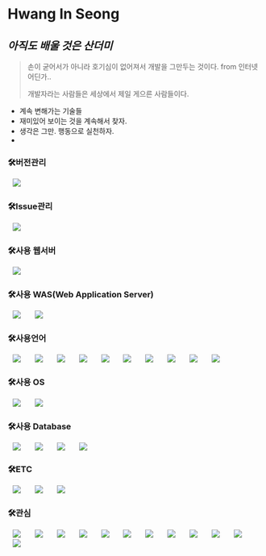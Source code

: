 # Hwang In Seong
## _아직도 배울 것은 산더미_
> 손이 굳어서가 아니라 호기심이 없어져서 개발을 그만두는 것이다. from 인터넷 어딘가.. 
> 
> 개발자라는 사람들은 세상에서 제일 게으른 사람들이다.

- 계속 변해가는 기술들
- 재미있어 보이는 것을 계속해서 찾자.
- 생각은 그만. 행동으로 실천하자.
- 

<h3>🛠버전관리</h3>
<div>
<img src="https://img.shields.io/badge/Subversion-809CC9?style=flat-square&logo=Subversion&logoColor=white" style="height : auto; margin-left : 10px; margin-right : 10px;"/></a>&nbsp;
</div>
<h3>🛠Issue관리</h3>
<div>
<img src="https://img.shields.io/badge/Redmine-B32024?style=flat-square&logo=Redmine&logoColor=white" style="height : auto; margin-left : 10px; margin-right : 10px;"/></a>&nbsp;
</div>
  
<h3>🛠사용 웹서버</h3>
<div>
<img src="https://img.shields.io/badge/Apache-D22128?style=flat-square&logo=Apache&logoColor=white" style="height : auto; margin-left : 10px; margin-right : 10px;"/></a>&nbsp;
</div>

<h3>🛠사용 WAS(Web Application Server)</h3>
<div>
<img src="https://img.shields.io/badge/ApacheTomcat-F8DC75?style=flat-square&logo=ApacheTomcat&logoColor=white" style="height : auto; margin-left : 10px; margin-right : 10px;"/></a>&nbsp;
<img src="https://img.shields.io/badge/EclipseJetty-FC390E?style=flat-square&logo=EclipseJetty&logoColor=white" style="height : auto; margin-left : 10px; margin-right : 10px;"/></a>&nbsp;
</div>

<h3>🛠사용언어</h3>
<div>
<img src="https://img.shields.io/badge/Java-007396?style=flat-square&logo=Java&logoColor=white" style="height : auto; margin-left : 10px; margin-right : 10px;"/></a>&nbsp;
<img src="https://img.shields.io/badge/ApacheGroovy-4298B8?style=flat-square&logo=ApacheGroovy&logoColor=white" style="height : auto; margin-left : 10px; margin-right : 10px;"/></a>&nbsp;
<img src="https://img.shields.io/badge/SpringFramework-6DB33F?style=flat-square&logo=Spring&logoColor=white" style="height : auto; margin-left : 10px; margin-right : 10px;"/></a>&nbsp;
<img src="https://img.shields.io/badge/HTML5-E34F26?style=flat-square&logo=HTML5&logoColor=white" style="height : auto; margin-left : 10px; margin-right : 10px;"/></a>&nbsp;
<img src="https://img.shields.io/badge/JavaScript-F7DF1E?style=flat-square&logo=JavaScript&logoColor=white" style="height : auto; margin-left : 10px; margin-right : 10px;"/></a>&nbsp;
<img src="https://img.shields.io/badge/AngularJs-E23237?style=flat-square&logo=AngularJs&logoColor=white" style="height : auto; margin-left : 10px; margin-right : 10px;"/></a>&nbsp;
<img src="https://img.shields.io/badge/CoffeeScript-2F2625?style=flat-square&logo=CoffeeScript&logoColor=white" style="height : auto; margin-left : 10px; margin-right : 10px;"/></a>&nbsp;
<img src="https://img.shields.io/badge/Hibernate-59666C?style=flat-square&logo=Hibernate&logoColor=white" style="height : auto; margin-left : 10px; margin-right : 10px;"/></a>&nbsp;
<img src="https://img.shields.io/badge/JQuery-0769AD?style=flat-square&logo=JQuery&logoColor=white" style="height : auto; margin-left : 10px; margin-right : 10px;"/></a>&nbsp;
<img src="https://img.shields.io/badge/Lodash-3492FF?style=flat-square&logo=Lodash&logoColor=white" style="height : auto; margin-left : 10px; margin-right : 10px;"/></a>&nbsp;

</div>

<h3>🛠사용 OS</h3>
<div>
<img src="https://img.shields.io/badge/Linux-FCC624?style=flat-square&logo=Linux&logoColor=white" style="height : auto; margin-left : 10px; margin-right : 10px;"/></a>&nbsp;
<img src="https://img.shields.io/badge/Windows-0078D6?style=flat-square&logo=Windows&logoColor=white" style="height : auto; margin-left : 10px; margin-right : 10px;"/></a>&nbsp;
</div>


<h3>🛠사용 Database</h3>
<div>
<img src="https://img.shields.io/badge/Oracle-F80000?style=flat-square&logo=Oracle&logoColor=white" style="height : auto; margin-left : 10px; margin-right : 10px;"/></a>&nbsp;
<img src="https://img.shields.io/badge/MySQL-4479A1?style=flat-square&logo=MySQL&logoColor=white" style="height : auto; margin-left : 10px; margin-right : 10px;"/></a>&nbsp;
<img src="https://img.shields.io/badge/MariaDB-1F305F?style=flat-square&logo=MariaDB&logoColor=white" style="height : auto; margin-left : 10px; margin-right : 10px;"/></a>&nbsp;
<img src="https://img.shields.io/badge/MsSQL-CC2927?style=flat-square&logo=MsSQL&logoColor=white" style="height : auto; margin-left : 10px; margin-right : 10px;"/></a>&nbsp;
</div>


<h3>🛠ETC</h3>
<div>
<img src="https://img.shields.io/badge/Jenkins-D24939?style=flat-square&logo=Jenkins&logoColor=white" style="height : auto; margin-left : 10px; margin-right : 10px;"/></a>&nbsp;
<img src="https://img.shields.io/badge/Gradle-02303A?style=flat-square&logo=Gradle&logoColor=white" style="height : auto; margin-left : 10px; margin-right : 10px;"/></a>&nbsp;
<img src="https://img.shields.io/badge/Json-000000?style=flat-square&logo=Json&logoColor=white" style="height : auto; margin-left : 10px; margin-right : 10px;"/></a>&nbsp;
</div>
<h3>🛠관심</h3>
<div>
<img src="https://img.shields.io/badge/Swift-F05138?style=flat-square&logo=Swift&logoColor=white" style="height : auto; margin-left : 10px; margin-right : 10px;"/></a>&nbsp;
<img src="https://img.shields.io/badge/Flutter-02569B?style=flat-square&logo=Flutter&logoColor=white" style="height : auto; margin-left : 10px; margin-right : 10px;"/></a>&nbsp;
<img src="https://img.shields.io/badge/Dart-0175C2?style=flat-square&logo=Dart&logoColor=white" style="height : auto; margin-left : 10px; margin-right : 10px;"/></a>&nbsp;
<img src="https://img.shields.io/badge/NodeDotJS-339933?style=flat-square&logo=NodeDotJS&logoColor=white" style="height : auto; margin-left : 10px; margin-right : 10px;"/></a>&nbsp;
<img src="https://img.shields.io/badge/TypeScript-3178C6?style=flat-square&logo=TypeScript&logoColor=white" style="height : auto; margin-left : 10px; margin-right : 10px;"/></a>&nbsp;
<img src="https://img.shields.io/badge/Jest-C21325?style=flat-square&logo=Jest&logoColor=white" style="height : auto; margin-left : 10px; margin-right : 10px;"/></a>&nbsp;
<img src="https://img.shields.io/badge/Git-F05032?style=flat-square&logo=Git&logoColor=white" style="height : auto; margin-left : 10px; margin-right : 10px;"/></a>&nbsp;
<img src="https://img.shields.io/badge/Swagger-85EA2D?style=flat-square&logo=Swagger&logoColor=white" style="height : auto; margin-left : 10px; margin-right : 10px;"/></a>&nbsp;
<img src="https://img.shields.io/badge/NFC-002E5F?style=flat-square&logo=NFC&logoColor=white" style="height : auto; margin-left : 10px; margin-right : 10px;"/></a>&nbsp;
<img src="https://img.shields.io/badge/Docker-2496ED?style=flat-square&logo=Docker&logoColor=white" style="height : auto; margin-left : 10px; margin-right : 10px;"/></a>&nbsp;
<img src="https://img.shields.io/badge/Kubernetes-326CE5?style=flat-square&logo=Kubernetes&logoColor=white" style="height : auto; margin-left : 10px; margin-right : 10px;"/></a>&nbsp;
<img src="https://img.shields.io/badge/AmazonAWS-232F3E?style=flat-square&logo=AmazonAWS&logoColor=white" style="height : auto; margin-left : 10px; margin-right : 10px;"/></a>&nbsp;
</div>

